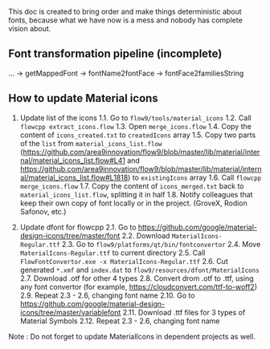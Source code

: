 This doc is created to bring order and make things deterministic about fonts, because what we have now is a mess and nobody has complete vision about.

Font transformation pipeline (incomplete)
-----------------------------------------

… → getMappedFont → fontName2fontFace → fontFace2familiesString


How to update Material icons
-----------------------------------------

1. Update list of the icons
	1.1. Go to `flow9/tools/material_icons`
	1.2. Call `flowcpp extract_icons.flow`
	1.3. Open `merge_icons.flow`
	1.4. Copy the content of `icons_created.txt` to `createdIcons` array
	1.5. Copy two parts of the `list` from `material_icons_list.flow` (https://github.com/area9innovation/flow9/blob/master/lib/material/internal/material_icons_list.flow#L41 and https://github.com/area9innovation/flow9/blob/master/lib/material/internal/material_icons_list.flow#L1818) to `existingIcons` array
	1.6. Call `flowcpp merge_icons.flow`
	1.7. Copy the content of `icons_merged.txt` back to `material_icons_list.flow`, splitting it in half
	1.8. Notify colleagues that keep their own copy of font locally or in the project. (GroveX, Rodion Safonov, etc.)

2. Update dfont for flowcpp
	2.1. Go to https://github.com/google/material-design-icons/tree/master/font
	2.2. Download `MaterialIcons-Regular.ttf`
	2.3. Go to `flow9/platforms/qt/bin/fontconvertor`
	2.4. Move `MaterialIcons-Regular.ttf` to current directory
	2.5. Call `FlowFontConvertor.exe -x MaterialIcons-Regular.ttf`
	2.6. Cut generated `*.xmf` and `index.dat` to `flow9/resources/dfont/MaterialIcons`
	2.7. Download .otf for other 4 types
	2.8. Convert drom .otf to .ttf, using any font convertor (for example, https://cloudconvert.com/ttf-to-woff2)
	2.9. Repeat 2.3 - 2.6, changing font name
	2.10. Go to https://github.com/google/material-design-icons/tree/master/variablefont
	2.11. Download .ttf files for 3 types of Material Symbols
	2.12. Repeat 2.3 - 2.6, changing font name

Note : Do not forget to update MaterialIcons in dependent projects as well.